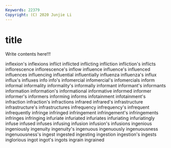 ```yaml
---
Keywords: 22379
Copyright: (C) 2020 Junjie Li
---
```


# title

Write contents here!!!
 
inflexion's 
inflexions 
inflict 
inflicted
inflicting 
infliction 
infliction's 
inflicts 
inflorescence 
inflorescence's 
inflow 
influence 
influence's 
influenced
influences 
influencing 
influential 
influentially 
influenza 
influenza's 
influx 
influx's 
influxes 
info
info's 
infomercial 
infomercial's 
infomercials 
inform 
informal 
informality 
informality's 
informally 
informant
informant's 
informants 
information 
information's 
informational 
informative 
informed 
informer 
informer's 
informers
informing 
informs 
infotainment 
infotainment's 
infraction 
infraction's 
infractions 
infrared 
infrared's 
infrastructure
infrastructure's 
infrastructures 
infrequency 
infrequency's 
infrequent 
infrequently 
infringe 
infringed 
infringement 
infringement's
infringements 
infringes 
infringing 
infuriate 
infuriated 
infuriates 
infuriating 
infuriatingly 
infuse 
infused
infuses 
infusing 
infusion 
infusion's 
infusions 
ingenious 
ingeniously 
ingenuity 
ingenuity's 
ingenuous
ingenuously 
ingenuousness 
ingenuousness's 
ingest 
ingested 
ingesting 
ingestion 
ingestion's 
ingests 
inglorious
ingot 
ingot's 
ingots 
ingrain 
ingrained 
